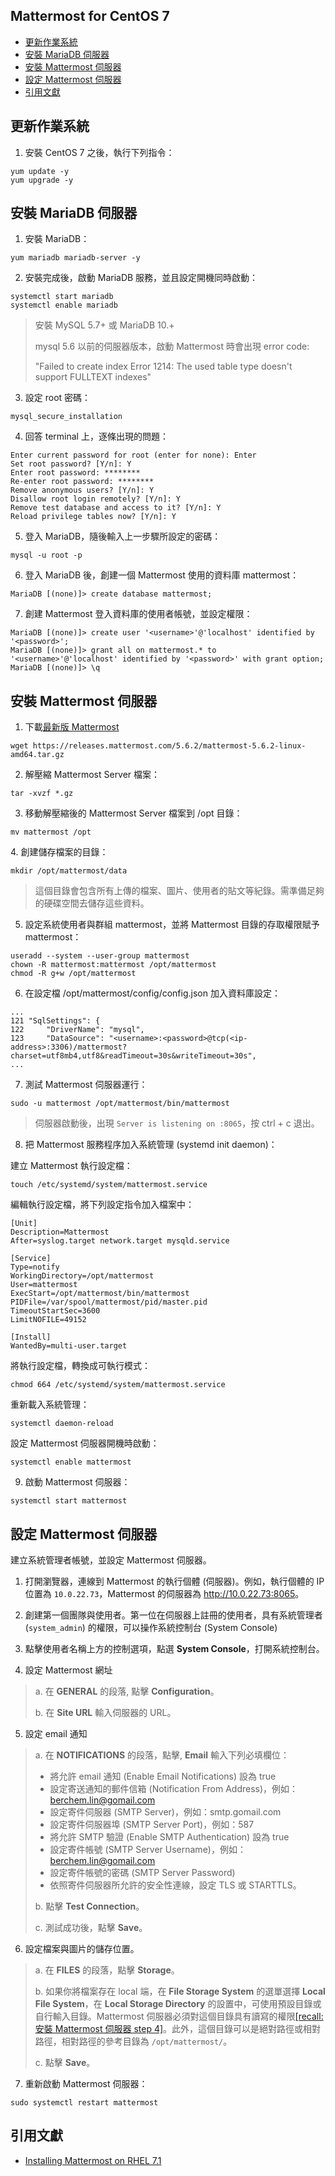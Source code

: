 ## Mattermost for CentOS 7

* [更新作業系統](#linux)
* [安裝 MariaDB 伺服器](#mariadb)
* [安裝 Mattermost 伺服器](#mattermost)
* [設定 Mattermost 伺服器](#config)
* [引用文獻](#ref)

## <a name=linux>更新作業系統</a>

1. 安裝 CentOS 7 之後，執行下列指令：

```
yum update -y
yum upgrade -y
```

## <a name=mariadb>安裝 MariaDB 伺服器</a>

1. 安裝 MariaDB：

```
yum mariadb mariadb-server -y
```

2. 安裝完成後，啟動 MariaDB 服務，並且設定開機同時啟動：

```
systemctl start mariadb
systemctl enable mariadb
```

> 安裝 MySQL 5.7+ 或 MariaDB 10.+
>
> mysql 5.6 以前的伺服器版本，啟動 Mattermost 時會出現 error code:
>
> "Failed to create index Error 1214: The used table type doesn't support FULLTEXT indexes"

3. 設定 root 密碼：

```
mysql_secure_installation
```

4. 回答 terminal 上，逐條出現的問題：

```
Enter current password for root (enter for none): Enter
Set root password? [Y/n]: Y
Enter root password: ********
Re-enter root password: ********
Remove anonymous users? [Y/n]: Y
Disallow root login remotely? [Y/n]: Y
Remove test database and access to it? [Y/n]: Y
Reload privilege tables now? [Y/n]: Y
```

5. 登入 MariaDB，隨後輸入上一步驟所設定的密碼：

```
mysql -u root -p
```

6. 登入 MariaDB 後，創建一個 Mattermost 使用的資料庫 mattermost：

```
MariaDB [(none)]> create database mattermost;
```

7. 創建 Mattermost 登入資料庫的使用者帳號，並設定權限：

```
MariaDB [(none)]> create user '<username>'@'localhost' identified by '<password>';
MariaDB [(none)]> grant all on mattermost.* to '<username>'@'localhost' identified by '<password>' with grant option;
MariaDB [(none)]> \q
```

## <a name=mattermost>安裝 Mattermost 伺服器</a>

1. 下載<a href="https://mattermost.com/download/">最新版 Mattermost</a>

```
wget https://releases.mattermost.com/5.6.2/mattermost-5.6.2-linux-amd64.tar.gz
```

2. 解壓縮 Mattermost Server 檔案：

```
tar -xvzf *.gz
```

3. 移動解壓縮後的 Mattermost Server 檔案到 /opt 目錄：

```
mv mattermost /opt
```

<a name="file">4. 創建儲存檔案的目錄：</a>

```
mkdir /opt/mattermost/data
```

> 這個目錄會包含所有上傳的檔案、圖片、使用者的貼文等紀錄。需準備足夠的硬碟空間去儲存這些資料。

5. 設定系統使用者與群組 mattermost，並將 Mattermost 目錄的存取權限賦予 mattermost：

```
useradd --system --user-group mattermost
chown -R mattermost:mattermost /opt/mattermost
chmod -R g+w /opt/mattermost
```

6. 在設定檔 /opt/mattermost/config/config.json 加入資料庫設定： 

```
...
121 "SqlSettings": {
122     "DriverName": "mysql",
123     "DataSource": "<username>:<password>@tcp(<ip-address>:3306)/mattermost?charset=utf8mb4,utf8&readTimeout=30s&writeTimeout=30s",
...
```

7. 測試 Mattermost 伺服器運行：

```
sudo -u mattermost /opt/mattermost/bin/mattermost
```

> 伺服器啟動後，出現 ```Server is listening on :8065```，按 ctrl + c 退出。

8. 把 Mattermost 服務程序加入系統管理 (systemd init daemon)：

建立 Mattermost 執行設定檔：

```
touch /etc/systemd/system/mattermost.service
```

編輯執行設定檔，將下列設定指令加入檔案中：

```
[Unit]
Description=Mattermost
After=syslog.target network.target mysqld.service

[Service]
Type=notify
WorkingDirectory=/opt/mattermost
User=mattermost
ExecStart=/opt/mattermost/bin/mattermost
PIDFile=/var/spool/mattermost/pid/master.pid
TimeoutStartSec=3600
LimitNOFILE=49152

[Install]
WantedBy=multi-user.target
```

將執行設定檔，轉換成可執行模式：

```
chmod 664 /etc/systemd/system/mattermost.service
```

重新載入系統管理：

```
systemctl daemon-reload
```

設定 Mattermost 伺服器開機時啟動：

```
systemctl enable mattermost
```

9. 啟動 Mattermost 伺服器：

```
systemctl start mattermost
```

## <a name=config>設定 Mattermost 伺服器</a>

建立系統管理者帳號，並設定 Mattermost 伺服器。

1. 打開瀏覽器，連線到 Mattermost 的執行個體 (伺服器)。例如，執行個體的 IP 位置為 ```10.0.22.73```，Mattermost 的伺服器為 <http://10.0.22.73:8065>。

2. 創建第一個團隊與使用者。第一位在伺服器上註冊的使用者，具有系統管理者 (```system_admin```) 的權限，可以操作系統控制台 (System Console)

3. 點擊使用者名稱上方的控制選項，點選 **System Console**，打開系統控制台。

4. 設定 Mattermost 網址
> a. 在 **GENERAL** 的段落, 點擊 **Configuration**。
>
> b. 在 **Site URL** 輸入伺服器的 URL。

5. 設定 email 通知
> a. 在 **NOTIFICATIONS** 的段落，點擊, **Email** 輸入下列必填欄位：
>
> * 將允許 email 通知 (Enable Email Notifications) 設為 true
> * 設定寄送通知的郵件信箱 (Notification From Address)，例如：berchem.lin@gomail.com
> * 設定寄件伺服器 (SMTP Server)，例如：smtp.gomail.com
> * 設定寄件伺服器埠 (SMTP Server Port)，例如：587
> * 將允許 SMTP 驗證 (Enable SMTP Authentication) 設為 true
> * 設定寄件帳號 (SMTP Server Username)，例如：berchem.lin@gomail.com
> * 設定寄件帳號的密碼 (SMTP Server Password)
> * 依照寄件伺服器所允許的安全性連線，設定 TLS 或 STARTTLS。
>
> b. 點擊 **Test Connection**。
>
> c. 測試成功後，點擊 **Save**。

6. 設定檔案與圖片的儲存位置。

> a. 在 **FILES** 的段落，點擊 **Storage**。
>
> b. 如果你將檔案存在 local 端，在 **File Storage System** 的選單選擇 **Local File System**，在 **Local Storage Directory** 的設置中，可使用預設目錄或自行輸入目錄。Mattermost 伺服器必須對這個目錄具有讀寫的權限[[recall: 安裝 Mattermost 伺服器 step 4]](#file)。此外，這個目錄可以是絕對路徑或相對路徑，相對路徑的參考目錄為 ```/opt/mattermost/```。
>
> c. 點擊 **Save**。

7. 重新啟動 Mattermost 伺服器：

```
sudo systemctl restart mattermost
```

## <a name=ref>引用文獻</a>

* <a href="https://docs.mattermost.com/install/install-rhel-71.html#configuring-mattermost-server">Installing Mattermost on RHEL 7.1</a>
